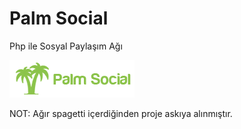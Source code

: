 # Palm Social

Php ile Sosyal Paylaşım Ağı

<img src="./assets/images/palmsocialfooterlogo.png" alt="" >

NOT: Ağır spagetti içerdiğinden proje askıya alınmıştır.




